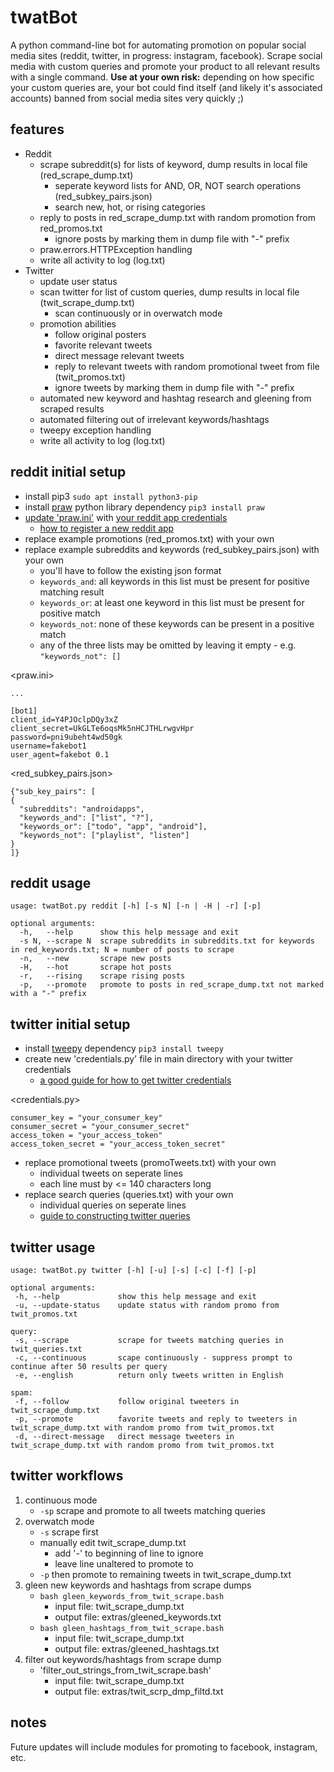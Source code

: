 # twatBot
A python command-line bot for automating promotion on popular social media sites (reddit, twitter, in progress: instagram, facebook). Scrape social media with custom queries and promote your product to all relevant results with a single command. 
<b>Use at your own risk:</b> depending on how specific your custom queries are, your bot could find itself (and likely it's associated accounts) banned from social media sites very quickly ;)

## features
- Reddit
	- scrape subreddit(s) for lists of keyword, dump results in local file (red_scrape_dump.txt)
		- seperate keyword lists for AND, OR, NOT search operations (red_subkey_pairs.json)
		- search new, hot, or rising categories
	- reply to posts in red_scrape_dump.txt with random promotion from red_promos.txt
		- ignore posts by marking them in dump file with "-" prefix
	- praw.errors.HTTPException handling
	- write all activity to log (log.txt)
- Twitter
	- update user status
	- scan twitter for list of custom queries, dump results in local file (twit_scrape_dump.txt)
		- scan continuously or in overwatch mode
	- promotion abilities
		- follow original posters
		- favorite relevant tweets
		- direct message relevant tweets
		- reply to relevant tweets with random promotional tweet from file (twit_promos.txt)
		- ignore tweets by marking them in dump file with "-" prefix
	- automated new keyword and hashtag research and gleening from scraped results
	- automated filtering out of irrelevant keywords/hashtags
	- tweepy exception handling
	- write all activity to log (log.txt)
 
## reddit initial setup
- install pip3 `sudo apt install python3-pip`
- install <a href="https://github.com/praw-dev/praw">praw</a> python library dependency `pip3 install praw`
- <a href="https://praw.readthedocs.io/en/v4.0.0/getting_started/configuration/prawini.html">update 'praw.ini'</a> with <a href="https://www.reddit.com/prefs/apps/">your reddit app credentials</a>
	- <a href="http://pythonforengineers.com/build-a-reddit-bot-part-1/">how to register a new reddit app</a>
- replace example promotions (red_promos.txt) with your own
- replace example subreddits and keywords (red_subkey_pairs.json) with your own
	- you'll have to follow the existing json format
	- `keywords_and`: all keywords in this list must be present for positive matching result
	- `keywords_or`: at least one keyword in this list must be present for positive match
	- `keywords_not`: none of these keywords can be present in a positive match
	- any of the three lists may be omitted by leaving it empty - e.g. `"keywords_not": []`
	
<praw.ini>
```
...

[bot1]
client_id=Y4PJOclpDQy3xZ
client_secret=UkGLTe6oqsMk5nHCJTHLrwgvHpr
password=pni9ubeht4wd50gk
username=fakebot1
user_agent=fakebot 0.1
```
	
<red_subkey_pairs.json>
```
{"sub_key_pairs": [
{
  "subreddits": "androidapps",
  "keywords_and": ["list", "?"],
  "keywords_or": ["todo", "app", "android"],
  "keywords_not": ["playlist", "listen"]
}
]}
```
	
## reddit usage
```
usage: twatBot.py reddit [-h] [-s N] [-n | -H | -r] [-p]

optional arguments:
  -h,	--help		show this help message and exit
  -s N,	--scrape N	scrape subreddits in subreddits.txt for keywords in red_keywords.txt; N = number of posts to scrape
  -n,	--new		scrape new posts
  -H,	--hot		scrape hot posts
  -r,	--rising	scrape rising posts
  -p,	--promote	promote to posts in red_scrape_dump.txt not marked with a "-" prefix
``` 

## twitter initial setup
- install <a href="https://github.com/tweepy/tweepy">tweepy</a> dependency `pip3 install tweepy`
- create new 'credentials.py' file in main directory with your twitter credentials
	- <a href="https://www.digitalocean.com/community/tutorials/how-to-create-a-twitterbot-with-python-3-and-the-tweepy-library">a good guide for how to get twitter credentials</a>

<credentials.py>
```
consumer_key = "your_consumer_key"
consumer_secret = "your_consumer_secret"
access_token = "your_access_token"
access_token_secret = "your_access_token_secret"
```

- replace promotional tweets (promoTweets.txt) with your own
	- individual tweets on seperate lines
	- each line must by <= 140 characters long
- replace search queries (queries.txt) with your own
	- individual queries on seperate lines
	- <a href="https://dev.twitter.com/rest/public/search">guide to constructing twitter queries</a>

## twitter usage
```
usage: twatBot.py twitter [-h] [-u] [-s] [-c] [-f] [-p]

optional arguments:
 -h, --help				show this help message and exit
 -u, --update-status	update status with random promo from twit_promos.txt

query:
 -s, --scrape			scrape for tweets matching queries in twit_queries.txt
 -c, --continuous		scape continuously - suppress prompt to continue after 50 results per query
 -e, --english         	return only tweets written in English

spam:
 -f, --follow			follow original tweeters in twit_scrape_dump.txt
 -p, --promote			favorite tweets and reply to tweeters in twit_scrape_dump.txt with random promo from twit_promos.txt
 -d, --direct-message	direct message tweeters in twit_scrape_dump.txt with random promo from twit_promos.txt
```

## twitter workflows
1) continuous mode
	- `-sp` scrape and promote to all tweets matching queries
2) overwatch mode
	- `-s` scrape first
	- manually edit twit_scrape_dump.txt
		- add '-' to beginning of line to ignore
		- leave line unaltered to promote to
	- `-p` then promote to remaining tweets in twit_scrape_dump.txt
3) gleen new keywords and hashtags from scrape dumps
	- `bash gleen_keywords_from_twit_scrape.bash`
		- input file: twit_scrape_dump.txt
		- output file: extras/gleened_keywords.txt
	- `bash gleen_hashtags_from_twit_scrape.bash`
		- input file: twit_scrape_dump.txt
		- output file: extras/gleened_hashtags.txt
4) filter out keywords/hashtags from scrape dump
	- 'filter_out_strings_from_twit_scrape.bash'
		- input file: twit_scrape_dump.txt
		- output file: extras/twit_scrp_dmp_filtd.txt

## notes
Future updates will include modules for promoting to facebook, instagram, etc.
